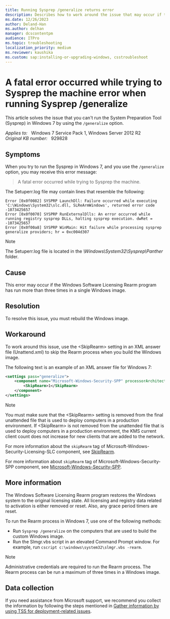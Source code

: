 ```yaml
---
title: Running Sysprep /generalize returns error
description: Describes how to work around the issue that may occur if the Windows Software Licensing Rearm program has run more than three times in a single Windows image.
ms.date: 12/26/2023
author: Deland-Han
ms.author: delhan
manager: dcscontentpm
audience: ITPro
ms.topic: troubleshooting
localization_priority: medium
ms.reviewer: kaushika
ms.custom: sap:installing-or-upgrading-windows, csstroubleshoot
---
```

# A fatal error occurred while trying to Sysprep the machine error when running Sysprep /generalize

This article solves the issue that you can't run the System Preparation Tool (Sysprep) in Windows 7 by using the `/generalize` option.

_Applies to:_ &nbsp; Windows 7 Service Pack 1, Windows Server 2012 R2  
_Original KB number:_ &nbsp; 929828

## Symptoms

When you try to run the Sysprep in Windows 7, and you use the `/generalize` option, you may receive this error message:

> A fatal error occurred while trying to Sysprep the machine.

The Setuperr.log file may contain lines that resemble the following:

```output
Error [0x0f0082] SYSPRP LaunchDll: Failure occurred while executing 'C:\Windows\System32\slc.dll, SLReArmWindows', returned error code -1073425657  
Error [0x0f0070] SYSPRP RunExternalDlls: An error occurred while running registry sysprep DLLs, halting sysprep execution. dwRet = -1073425657  
Error [0x0f00a8] SYSPRP WinMain: Hit failure while processing sysprep generalize providers; hr = 0xc004d307
```

> [!NOTE]
> The Setuperr.log file is located in the *\Windows\System32\Sysprep\Panther* folder.

## Cause

This error may occur if the Windows Software Licensing Rearm program has run more than three times in a single Windows image.

## Resolution

To resolve this issue, you must rebuild the Windows image.

## Workaround

To work around this issue, use the \<SkipRearm> setting in an XML answer file (Unattend.xml) to skip the Rearm process when you build the Windows image.

The following text is an example of an XML answer file for Windows 7:

```xml
<settings pass="generalize">
    <component name="Microsoft-Windows-Security-SPP" processorArchitecture="amd64" publicKeyToken="31bf3856ad364e35" language="neutral" versionScope="nonSxS" xmlns:wcm="http://schemas.microsoft.com/WMIConfig/2002/State" xmlns:xsi="http://www.w3.org/2001/XMLSchema-instance">
        <SkipRearm>1</SkipRearm>
    </component>
</settings>
```  

> [!NOTE]
> You must make sure that the \<SkipRearm> setting is removed from the final unattended file that is used to deploy computers in a production environment. If \<SkipRearm> is not removed from the unattended file that is used to deploy computers in a production environment, the KMS current client count does not increase for new clients that are added to the network.

For more information about the `skipRearm` tag of Microsoft-Windows-Security-Licensing-SLC component, see [SkipRearm](/previous-versions/windows/it-pro/windows-vista/cc722350(v=ws.10)).

For more information about `skipRearm` tag of Microsoft-Windows-Security-SPP component, see [Microsoft-Windows-Security-SPP](/previous-versions/windows/it-pro/windows-8.1-and-8/ff716103(v=win.10)).

## More information

The Windows Software Licensing Rearm program restores the Windows system to the original licensing state. All licensing and registry data related to activation is either removed or reset. Also, any grace period timers are reset.

To run the Rearm process in Windows 7, use one of the following methods:

- Run `Sysprep /generalize` on the computers that are used to build the custom Windows image.
- Run the Slmgr.vbs script in an elevated Command Prompt window. For example, run `cscript c:\windows\system32\slmgr.vbs -rearm`.

> [!NOTE]
> Administrative credentials are required to run the Rearm process. The Rearm process can be run a maximum of three times in a Windows image.

## Data collection

If you need assistance from Microsoft support, we recommend you collect the information by following the steps mentioned in [Gather information by using TSS for deployment-related issues](../windows-troubleshooters/gather-information-using-tss-deployment.md).
